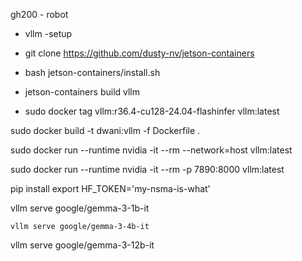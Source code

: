 gh200 - robot



- vllm -setup
- git clone https://github.com/dusty-nv/jetson-containers
- bash jetson-containers/install.sh
- jetson-containers build vllm

- sudo docker tag vllm:r36.4-cu128-24.04-flashinfer vllm:latest


sudo docker build -t dwani:vllm -f Dockerfile .


sudo docker run --runtime nvidia -it --rm --network=host vllm:latest

sudo docker run --runtime nvidia -it --rm -p 7890:8000 vllm:latest


pip install 
export HF_TOKEN='my-nsma-is-what'

vllm serve google/gemma-3-1b-it


    vllm serve google/gemma-3-4b-it

vllm serve    google/gemma-3-12b-it


<!-- 
pip3 install torch torchvision torchaudio \
            --index-url https://pypi.jetson-ai-lab.dev/sbsa/cu128

https://pypi.jetson-ai-lab.dev/

https://github.com/dusty-nv/jetson-containers

https://www.jetson-ai-lab.com/


https://github.com/dusty-nv/jetson-containers/blob/master/docs/setup.md


Add - daemon.json to /etc/docker/
- sudo systemctl restart docker
-  sudo docker info | grep 'Default Runtime'

- leRobot
 - https://github.com/dusty-nv/jetson-containers/tree/master/packages/robots/lerobot
 - pip install rerun-sdk
 - rerun
 - sudo docker run --runtime nvidia -it --rm --network=host dustynv/lerobot:r36.4.0

 - OpenVLA
  - https://github.com/dusty-nv/jetson-containers/tree/master/packages/vla/openvla
  - sudo docker run --runtime nvidia -it --rm --network=host dustynv/openvla:r36.3.0

 - vllm
   - https://github.com/dusty-nv/jetson-containers/tree/master/packages/llm/vllm
   - sudo docker run --runtime nvidia -it --rm --network=host dustynv/vllm:0.6.6.post1-r36.4.0

 - audiocraft
   - https://github.com/dusty-nv/jetson-containers/tree/master/packages/speech/audiocraft

-->